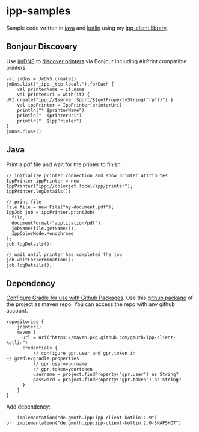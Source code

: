 # ipp-samples

Sample code written in [java](https://github.com/gmuth/ipp-samples/tree/main/src/main/java/ipp)
and [kotlin](https://github.com/gmuth/ipp-samples/tree/main/src/main/kotlin/ipp)
using my [ipp-client library](https://github.com/gmuth/ipp-client-kotlin).

## Bonjour Discovery

Use [jmDNS](https://github.com/jmdns/jmdns) to
[discover printers](https://github.com/gmuth/ipp-samples/blob/main/src/main/kotlin/mdns/DiscoverIppPrinters.kt)
via Bonjour including AirPrint compatible printers.

```
val jmDns = JmDNS.create()
jmDns.list("_ipp._tcp.local.").forEach {
    val printerName = it.name
    val printerUri = with(it) { URI.create("ipp://$server:$port/${getPropertyString("rp")}") }
    val ippPrinter = IppPrinter(printerUri)
    println("* $printerName")
    println("  $printerUri")
    println("  $ippPrinter")
}
jmDns.close()
```
## Java

Print a pdf file and wait for the printer to finish.

```
// initialize printer connection and show printer attributes
IppPrinter ippPrinter = new IppPrinter("ipp://colorjet.local/ipp/printer");
ippPrinter.logDetails();

// print file
File file = new File("my-document.pdf");
IppJob job = ippPrinter.printJob(
  file,
  documentFormat("application/pdf"),
  jobName(file.getName()),
  IppColorMode.Monochrome
);
job.logDetails();

// wait until printer has completed the job
job.waitForTermination();
job.logDetails();

```

## Dependency

[Configure Gradle for use with Github Packages](https://docs.github.com/en/packages/using-github-packages-with-your-projects-ecosystem/configuring-gradle-for-use-with-github-packages).
Use this [github package](https://github.com/gmuth/ipp-client-kotlin/packages/214725/versions) of the project as maven repo.
You can access the repo with any github account.
```
repositories {
    jcenter()
    maven {
      url = uri("https://maven.pkg.github.com/gmuth/ipp-client-kotlin")
      credentials {
          // configure gpr.user and gpr.token in ~/.gradle/gradle.properties
          // gpr.user=yourname
          // gpr.token=yourtoken
          username = project.findProperty("gpr.user") as String?
          password = project.findProperty("gpr.token") as String?
      }
    }
}
```

Add dependency:

```
    implementation("de.gmuth.ipp:ipp-client-kotlin:1.9")
or  implementation("de.gmuth.ipp:ipp-client-kotlin:2.0-SNAPSHOT")
```
